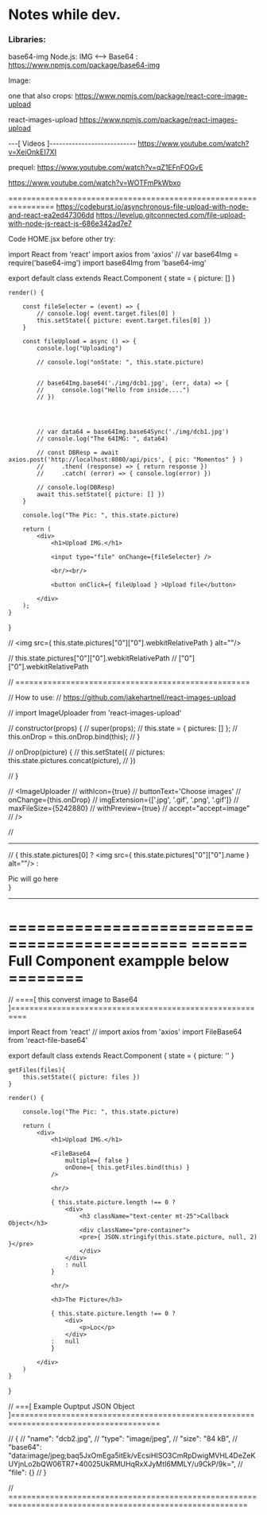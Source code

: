 # Notes while dev.


### Libraries:

base64-img
Node.js: IMG <--> Base64 : https://www.npmjs.com/package/base64-img




Image: 

one that also crops:
https://www.npmjs.com/package/react-core-image-upload


react-images-upload
https://www.npmjs.com/package/react-images-upload




---[ Videos ]---------------------------
https://www.youtube.com/watch?v=XeiOnkEI7XI

prequel: https://www.youtube.com/watch?v=qZ1EFnFOGvE



https://www.youtube.com/watch?v=WOTFmPkWbxo



================================================================
https://codeburst.io/asynchronous-file-upload-with-node-and-react-ea2ed47306dd
https://levelup.gitconnected.com/file-upload-with-node-js-react-js-686e342ad7e7

Code HOME.jsx before other try:  

import React from 'react'
import axios from 'axios'
// var base64Img = require('base64-img')
import base64Img from 'base64-img'


 
export default class extends React.Component {
    state = { picture: [] }
	
    
    render() {

        const fileSelecter = (event) => {
            // console.log( event.target.files[0] )
            this.setState({ picture: event.target.files[0] })
        }

        const fileUpload = async () => {
            console.log("Uploading")

            // console.log("onState: ", this.state.picture)


            // base64Img.base64('./img/dcb1.jpg', (err, data) => {
            //     console.log("Hello from inside....")
            // })




            // var data64 = base64Img.base64Sync('./img/dcb1.jpg')
            // console.log("The 64IMG: ", data64)

            // const DBResp = await axios.post('http://localhost:8080/api/pics', { pic: "Momentos" } )
            //     .then( (response) => { return response })
            //     .catch( (error) => { console.log(error) })

            // console.log(DBResp)
            await this.setState({ picture: [] })
        }

        console.log("The Pic: ", this.state.picture)

        return (
            <div>
                <h1>Upload IMG.</h1>
            
                <input type="file" onChange={fileSelecter} />

                <br/><br/>

                <button onClick={ fileUpload } >Upload file</button>

            </div>
        );
    }
}




// <img src={ this.state.pictures["0"]["0"].webkitRelativePath } alt=""/>

// this.state.pictures["0"]["0"].webkitRelativePath
// ["0"]["0"].webkitRelativePath




// ===================================================

// How to use: 
// https://github.com/jakehartnell/react-images-upload


// import ImageUploader from 'react-images-upload'

// constructor(props) {
//     super(props);
//     this.state = { pictures: [] };
//     this.onDrop = this.onDrop.bind(this);
// }

// onDrop(picture) {
//     this.setState({
//         pictures: this.state.pictures.concat(picture),
//     })
    
// }


// <ImageUploader
//     withIcon={true}
//     buttonText='Choose images'
//     onChange={this.onDrop}
//     imgExtension={['.jpg', '.gif', '.png', '.gif']}
//     maxFileSize={5242880}
//     withPreview={true}
//     accept="accept=image"	
// />

// <hr/>

// { this.state.pictures[0] ? <img src={ this.state.pictures["0"]["0"].name } alt=""/> : <div>Pic will go here</div> }



 * * * * * * * * * * * * * * * * * * * * * * * * * * * * * * * * *


=============================================
====== Full Component exampple below ========
=============================================


// ====[ this converst image to Base64 ]=========================================================

import React from 'react'
// import axios from 'axios'
import FileBase64 from 'react-file-base64'

export default class extends React.Component {
    state = { picture: '' }

    getFiles(files){
        this.setState({ picture: files })
    }

    render() {

        console.log("The Pic: ", this.state.picture)

        return (
            <div>
                <h1>Upload IMG.</h1>
            
                <FileBase64
                    multiple={ false }
                    onDone={ this.getFiles.bind(this) } 
                />
            
                <hr/>
            
                { this.state.picture.length !== 0 ?
                    <div>
                        <h3 className="text-center mt-25">Callback Object</h3>
                        <div className="pre-container">
                        <pre>{ JSON.stringify(this.state.picture, null, 2) }</pre>
                        </div>
                    </div>
                    : null 
                }
            
                <hr/>
            
                <h3>The Picture</h3>
            
                { this.state.picture.length !== 0 ?  
                    <div>
                        <p>Loc</p>
                    </div>
                :   null 
                }
            
            </div> 
        )
    }
}






// ===[  Example Ouptput JSON Object ]======================================================================================

// {
//     "name": "dcb2.jpg",
//     "type": "image/jpeg",
//     "size": "84 kB",
//     "base64": "data:image/jpeg;baq5JxOmEga5itEk/vEcsiHISO3CmRpDwigMVHL4DeZeKUYjnLo2bQW06TR7+40025UkRMUHqRxXJyMtI6MMLY/u9CkP/9k=",
//     "file": {}
// }

// ==========================================================================================================